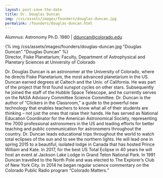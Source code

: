```yaml
---
layout: post-save-the-date
title: Dr. Douglas Duncan
img: /css/assets/images/founders/douglas-duncan.jpg
permalink: /founders/douglas-duncan.html
---
```


Alumnus: Astronomy Ph.D. 1980 | [dduncan@colorado.edu](mailto:dduncan@colorado.edu)

<div class="caption-small">{% img /css/assets/images/founders/douglas-duncan.jpg "Douglas Duncan" "Douglas Duncan" %}</div> Director, Fiske Planetarium; Faculty, Department of Astrophysical and Planetary Sciences at University of Colorado

Dr. Douglas Duncan is an astronomer at the University of Colorado, where he directs Fiske Planetarium, the most advanced planetarium in the US.  Duncan earned degrees at Caltech and the Univ. of California.  He was part of the project that first found sunspot cycles on other stars.  Subsequently he joined the staff of the Hubble Space Telescope, and he currently serves on the NASA Advisory Committee Science Committee. Dr. Duncan is the author of “Clickers in the Classroom,” a guide to the powerful new technology that enables teachers to know what all of their students are thinking – not just the ones that raise their hands.  He has served as National Education Coordinator for the American Astronomical Society, representing the 7000 professional astronomers in the US and leading efforts for better teaching and public communication for astronomers throughout the country. Dr. Duncan leads educational trips throughout the world to watch total eclipses of the sun and to see the northern lights. He will lead one in spring 2015 to a beautiful, isolated lodge in Canada that has hosted Prince William and Kate. In 2017, for the best US Total Eclipse in 40 years he will host an event at Jackson Lake Lodge in Grand Teton National Park.  In 1991 Duncan travelled to the North Pole and was elected to The Explorer’s Club of New York City.  In 2014 he began regular science commentary on the Colorado Public Radio program “Colorado Matters.”

